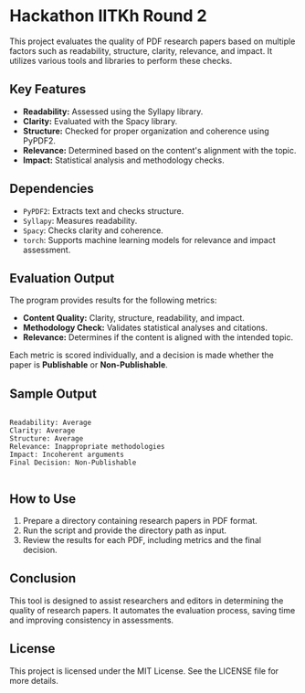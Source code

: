 
<body>
    <h1>Hackathon IITKh Round 2</h1>
    <p>
        This project evaluates the quality of PDF research papers based on multiple factors such as readability, structure, clarity, relevance, and impact. It utilizes various tools and libraries to perform these checks.
    </p>

  <h2>Key Features</h2>
    <ul>
        <li><strong>Readability:</strong> Assessed using the Syllapy library.</li>
        <li><strong>Clarity:</strong> Evaluated with the Spacy library.</li>
        <li><strong>Structure:</strong> Checked for proper organization and coherence using PyPDF2.</li>
        <li><strong>Relevance:</strong> Determined based on the content's alignment with the topic.</li>
        <li><strong>Impact:</strong> Statistical analysis and methodology checks.</li>
    </ul>

  <h2>Dependencies</h2>
    <ul>
        <li><code>PyPDF2</code>: Extracts text and checks structure.</li>
        <li><code>Syllapy</code>: Measures readability.</li>
        <li><code>Spacy</code>: Checks clarity and coherence.</li>
        <li><code>torch</code>: Supports machine learning models for relevance and impact assessment.</li>
    </ul>

  <h2>Evaluation Output</h2>
    <p>The program provides results for the following metrics:</p>
    <ul>
        <li><strong>Content Quality:</strong> Clarity, structure, readability, and impact.</li>
        <li><strong>Methodology Check:</strong> Validates statistical analyses and citations.</li>
        <li><strong>Relevance:</strong> Determines if the content is aligned with the intended topic.</li>
    </ul>
    <p>Each metric is scored individually, and a decision is made whether the paper is <strong>Publishable</strong> or <strong>Non-Publishable</strong>.</p>

  <h2>Sample Output</h2>
    <pre><code>
Readability: Average
Clarity: Average
Structure: Average
Relevance: Inappropriate methodologies
Impact: Incoherent arguments
Final Decision: Non-Publishable
    </code></pre>

  <h2>How to Use</h2>
    <ol>
        <li>Prepare a directory containing research papers in PDF format.</li>
        <li>Run the script and provide the directory path as input.</li>
        <li>Review the results for each PDF, including metrics and the final decision.</li>
    </ol>

  <h2>Conclusion</h2>
    <p>
        This tool is designed to assist researchers and editors in determining the quality of research papers. It automates the evaluation process, saving time and improving consistency in assessments.
    </p>

  <h2>License</h2>
    <p>
        This project is licensed under the MIT License. See the LICENSE file for more details.
    </p>
</body>
</html>
